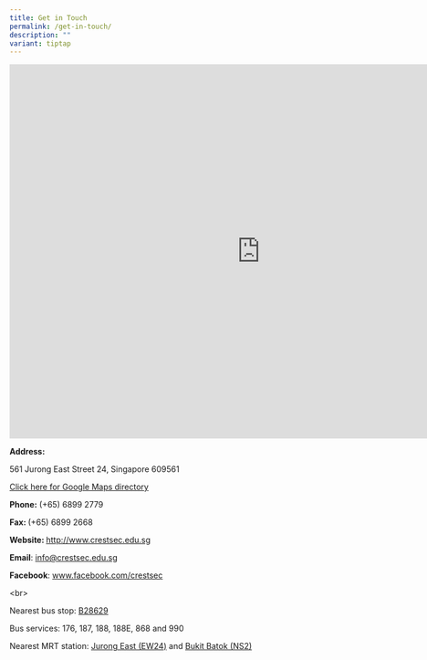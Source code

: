 ```yaml
---
title: Get in Touch
permalink: /get-in-touch/
description: ""
variant: tiptap
---
```

<div class="iframe-wrapper">
<iframe style="border: 0px; width: 877px; height: 656px;" height="450" width="600" allowfullscreen="true" frameborder="0" src="https://www.google.com/maps/embed?pb=!1m14!1m8!1m3!1d4009.512998813894!2d103.74118165421513!3d1.342440559703387!3m2!1i1024!2i768!4f13.1!3m3!1m2!1s0x0%3A0x5104dbd93122047f!2sCrest%20Secondary%20School!5e0!3m2!1sen!2ssg!4v1604017021273!5m2!1sen!2ssg"></iframe>
</div>
<p><strong>Address:</strong>
</p>
<p>561 Jurong East Street 24, Singapore 609561</p>
<p><a href="https://www.google.com.sg/maps/place/Crest+Secondary+School/@1.3436637,103.7428639,15z/data=!4m5!3m4!1s0x0:0x5104dbd93122047f!8m2!3d1.3436637!4d103.7428639" rel="noopener noreferrer nofollow" target="_blank">Click here for Google Maps directory</a>
</p>
<p><strong>Phone:</strong>&nbsp;(+65) 6899 2779</p>
<p><strong>Fax: </strong>(+65)&nbsp;6899 2668</p>
<p><strong>Website: </strong><a href="http://www.crestsec.edu.sg/" rel="noopener noreferrer nofollow" target="_blank">http://www.crestsec.edu.sg</a>
</p>
<p><strong>Email</strong>:&nbsp;<a href="mailto:info@crestsec.edu.sg" rel="noopener noreferrer nofollow" target="_blank">info@crestsec.edu.sg</a>
</p>
<p><strong>Facebook</strong>:&nbsp;<a href="http://www.facebook.com/crestsec" rel="noopener noreferrer nofollow" target="_blank">www.facebook.com/crestsec</a>
</p>
<p>&lt;br&gt;</p>
<p>Nearest bus stop:&nbsp;<a href="https://www.google.com.sg/maps/place/Blk+266/@1.3421421,103.7413959,17z/data=!4m21!1m15!4m14!1m6!1m2!1s0x31da1016c4d033ed:0xeaa1370fbdd9f418!2sBlk+266!2m2!1d103.74425!2d1.3419533!1m6!1m2!1s0x31da101709c924b3:0x5104dbd93122047f!2sCrest+Secondary+School!2m2!1d103.7428639!2d1.3436637!3m4!1s0x31da1016c4d033ed:0xeaa1370fbdd9f418!8m2!3d1.3419534!4d103.7442499" rel="noopener noreferrer nofollow" target="_blank">B28629</a>
</p>
<p>Bus services: 176, 187, 188, 188E, 868 and 990</p>
<p>Nearest MRT station: <a href="https://www.google.com.sg/maps/dir/Jurong+East+MRT+Jurong+Gateway+Road/Crest+Secondary+School/@1.3377245,103.7395109,16z/data=!3m1!4b1!4m13!4m12!1m5!1m1!1s0x31da100f0aa99d2f:0xd25fb73738ac2582!2m2!1d103.7422884!2d1.3331336!1m5!1m1!1s0x31da101709c924b3:0x5104dbd93122047f!2m2!1d103.7428639!2d1.3436637" rel="noopener noreferrer nofollow" target="_blank">Jurong East (EW24)</a> and
<a href="https://www.google.com.sg/maps/dir/Bukit+Batok/Crest+Secondary+School/@1.3451273,103.7407868,16z/data=!3m1!4b1!4m13!4m12!1m5!1m1!1s0x31da103f1cc57ecb:0x964fd956df3bbb42!2m2!1d103.749428!2d1.348796!1m5!1m1!1s0x31da101709c924b3:0x5104dbd93122047f!2m2!1d103.7428639!2d1.3436637" rel="noopener noreferrer nofollow" target="_blank">Bukit Batok (NS2)</a>
</p>
<p></p>